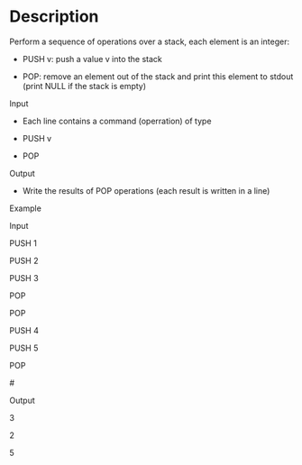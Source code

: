 # Description

Perform a sequence of operations over a stack, each element is an integer:

- PUSH v: push a value v into the stack

- POP: remove an element out of the stack and print this element to stdout (print NULL if the stack is empty)

Input

- Each line contains a command (operration) of type 

- PUSH  v
- POP

Output

- Write the results of POP operations (each result is written in a line)

Example

Input

PUSH 1

PUSH 2

PUSH 3

POP

POP

PUSH 4

PUSH 5

POP

\#

Output

3

2

5